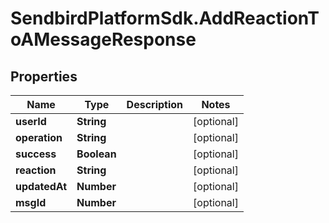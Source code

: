# SendbirdPlatformSdk.AddReactionToAMessageResponse

## Properties

Name | Type | Description | Notes
------------ | ------------- | ------------- | -------------
**userId** | **String** |  | [optional] 
**operation** | **String** |  | [optional] 
**success** | **Boolean** |  | [optional] 
**reaction** | **String** |  | [optional] 
**updatedAt** | **Number** |  | [optional] 
**msgId** | **Number** |  | [optional] 


